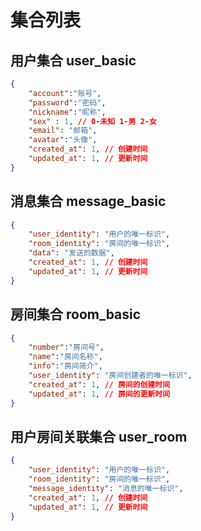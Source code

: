 # 集合列表

## 用户集合 user_basic

```json
{
    "account":"账号",
    "password":"密码",
    "nickname":"昵称",
    "sex" : 1, // 0-未知 1-男 2-女
    "email": "邮箱",
    "avatar":"头像",
    "created_at": 1, // 创建时间
    "updated_at": 1, // 更新时间
}
```

## 消息集合 message_basic

```json
{
    "user_identity": "用户的唯一标识",
    "room_identity": "房间的唯一标识",
    "data": "发送的数据",
    "created_at": 1, // 创建时间
    "updated_at": 1, // 更新时间
}
```

## 房间集合 room_basic

```json
{
    "number":"房间号",
    "name":"房间名称",
    "info":"房间简介",
    "user_identity": "房间创建者的唯一标识",
    "created_at": 1, // 房间的创建时间
    "updated_at": 1, // 房间的更新时间
}
```

## 用户房间关联集合 user_room

```json
{
    "user_identity": "用户的唯一标识",
    "room_identity": "房间的唯一标识",
    "message_identity": "消息的唯一标识",
    "created_at": 1, // 创建时间
    "updated_at": 1, // 更新时间
}
```